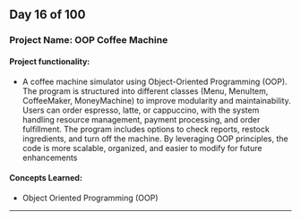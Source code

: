 ## Day 16 of 100

### Project Name: OOP Coffee Machine

#### **Project functionality:**
- A coffee machine simulator using Object-Oriented Programming (OOP). The program is structured into different classes (Menu, MenuItem, CoffeeMaker, MoneyMachine) to improve modularity and maintainability. Users can order espresso, latte, or cappuccino, with the system handling resource management, payment processing, and order fulfillment. The program includes options to check reports, restock ingredients, and turn off the machine. By leveraging OOP principles, the code is more scalable, organized, and easier to modify for future enhancements

#### **Concepts Learned:**
- Object Oriented Programming (OOP)
------------